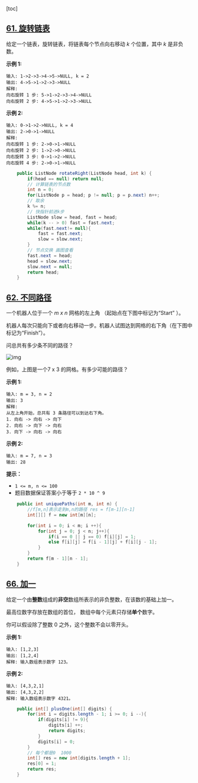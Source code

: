 [toc]

## [61. 旋转链表](https://leetcode-cn.com/problems/rotate-list/)

给定一个链表，旋转链表，将链表每个节点向右移动 *k* 个位置，其中 *k* 是非负数。

**示例 1:**

```
输入: 1->2->3->4->5->NULL, k = 2
输出: 4->5->1->2->3->NULL
解释:
向右旋转 1 步: 5->1->2->3->4->NULL
向右旋转 2 步: 4->5->1->2->3->NULL
```

**示例 2:**

```
输入: 0->1->2->NULL, k = 4
输出: 2->0->1->NULL
解释:
向右旋转 1 步: 2->0->1->NULL
向右旋转 2 步: 1->2->0->NULL
向右旋转 3 步: 0->1->2->NULL
向右旋转 4 步: 2->0->1->NULL
```

```java
    public ListNode rotateRight(ListNode head, int k) {
        if(head == null) return null;
        // 计算链表的节点数
        int n = 0;
        for(ListNode p = head; p != null; p = p.next) n++;
        // 取余
        k %= n;
        // 快指针前进k步
        ListNode slow = head, fast = head;
        while(k -- > 0) fast = fast.next;
        while(fast.next!= null){
            fast = fast.next;
            slow = slow.next;
        }
        // 节点交换 画图查看
        fast.next = head;
        head = slow.next;
        slow.next = null;
        return head;
    }
```

## [62. 不同路径](https://leetcode-cn.com/problems/unique-paths/)

一个机器人位于一个 *m x n* 网格的左上角 （起始点在下图中标记为“Start” ）。

机器人每次只能向下或者向右移动一步。机器人试图达到网格的右下角（在下图中标记为“Finish”）。

问总共有多少条不同的路径？

![img](https://assets.leetcode-cn.com/aliyun-lc-upload/uploads/2018/10/22/robot_maze.png)

例如，上图是一个7 x 3 的网格。有多少可能的路径？

**示例 1:**

```
输入: m = 3, n = 2
输出: 3
解释:
从左上角开始，总共有 3 条路径可以到达右下角。
1. 向右 -> 向右 -> 向下
2. 向右 -> 向下 -> 向右
3. 向下 -> 向右 -> 向右
```

**示例 2:**

```
输入: m = 7, n = 3
输出: 28
```

**提示：**

- `1 <= m, n <= 100`
- 题目数据保证答案小于等于 `2 * 10 ^ 9`

```java
    public int uniquePaths(int m, int n) {
        //f[m,n]表示走到m,n的路径 res = f[m-1][n-1]
        int[][] f = new int[m][n];

        for(int i = 0; i < m; i ++){
            for(int j = 0; j < n; j++){
                if(i == 0 || j == 0) f[i][j] = 1;
                else f[i][j] = f[i - 1][j] + f[i][j - 1];
            }
        }
        return f[m - 1][n - 1];
    }
```

## [66. 加一](https://leetcode-cn.com/problems/plus-one/)

给定一个由**整数**组成的**非空**数组所表示的非负整数，在该数的基础上加一。

最高位数字存放在数组的首位， 数组中每个元素只存储**单个**数字。

你可以假设除了整数 0 之外，这个整数不会以零开头。

**示例 1:**

```
输入: [1,2,3]
输出: [1,2,4]
解释: 输入数组表示数字 123。
```

**示例 2:**

```
输入: [4,3,2,1]
输出: [4,3,2,2]
解释: 输入数组表示数字 4321。
```

```java
    public int[] plusOne(int[] digits) {
        for(int i = digits.length - 1; i >= 0; i --){
            if(digits[i] != 9){
                digits[i] ++;
                return digits;
            }
            digits[i] = 0;
        }
        // 每个都是0  1000
        int[] res = new int[digits.length + 1];
        res[0] = 1;
        return res;
    }
```

